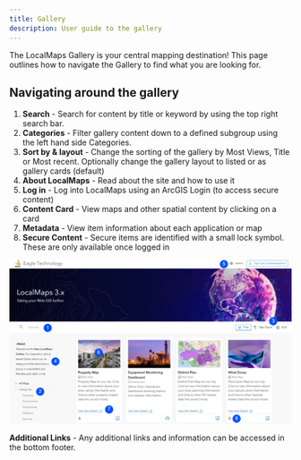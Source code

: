 ```yaml
---
title: Gallery
description: User guide to the gallery
---
```


The LocalMaps Gallery is your central mapping destination! This page outlines how to navigate the Gallery to find what you are looking for.

## Navigating around the gallery

1. **Search** - Search for content by title or keyword by using the top right search bar.
2. **Categories** - Filter gallery content down to a defined subgroup using the left hand side Categories. 
3. **Sort by & layout** - Change the sorting of the gallery by Most Views, Title or Most recent. Optionally change the gallery layout to listed or as gallery cards (default)
4. **About LocalMaps** - Read about the site and how to use it
5. **Log in** - Log into LocalMaps using an ArcGIS Login (to access secure content)
6. **Content Card** - View maps and other spatial content by clicking on a card
7. **Metadata** - View item information about each application or map
8. **Secure Content** - Secure items are identified with a small lock symbol. These are only available once logged in

![Gallery Guide](../../../assets/gallery-guide.png)

**Additional Links** -  Any additional links and information can be accessed in the bottom footer.